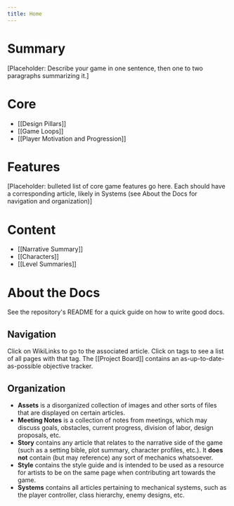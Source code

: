 ```yaml
---
title: Home
---
```

# Summary
\[Placeholder: Describe your game in one sentence, then one to two paragraphs summarizing it.]
# Core
- [[Design Pillars]]
- [[Game Loops]]
- [[Player Motivation and Progression]]
# Features
\[Placeholder: bulleted list of core game features go here. Each should have a corresponding article, likely in Systems (see About the Docs for navigation and organization)]
# Content
- [[Narrative Summary]]
- [[Characters]]
- [[Level Summaries]]
# About the Docs
See the repository's README for a quick guide on how to write good docs.
## Navigation
Click on WikiLinks to go to the associated article. Click on tags to see a list of all pages with that tag. The [[Project Board]] contains an as-up-to-date-as-possible objective tracker.
## Organization
- **Assets** is a disorganized collection of images and other sorts of files that are displayed on certain articles.
- **Meeting Notes** is a collection of notes from meetings, which may discuss goals, obstacles, current progress, division of labor, design proposals, etc.
- **Story** contains any article that relates to the narrative side of the game (such as a setting bible, plot summary, character profiles, etc.). It **does not** contain (but may reference) any sort of mechanics whatsoever.
- **Style** contains the style guide and is intended to be used as a resource for artists to be on the same page when contributing art towards the game.
- **Systems** contains all articles pertaining to mechanical systems, such as the player controller, class hierarchy, enemy designs, etc.
